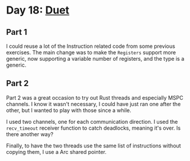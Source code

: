 # Day 18: [Duet](https://adventofcode.com/2017/day/18)

## Part 1

I could reuse a lot of the Instruction related code from some previous exercises. The main change was to make the `Registers` support more generic, now supporting a variable number of registers, and the type is a generic.

## Part 2

Part 2 was a great occasion to try out Rust threads and especially MSPC channels. I know it wasn't necessary, I could have just ran one after the other, but I wanted to play with those since a while.

I used two channels, one for each communication direction. I used the `recv_timeout` receiver function to catch deadlocks, meaning it's over. Is there another way?

Finally, to have the two threads use the same list of instructions without copying them, I use a Arc shared pointer.